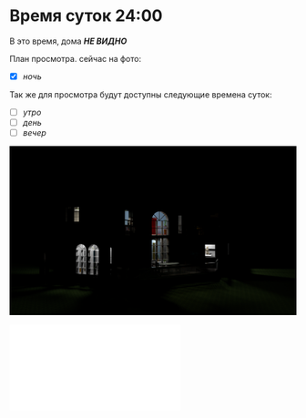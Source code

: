 # Время суток 24:00
В это время, дома **_НЕ ВИДНО_**

План просмотра.
сейчас на фото:
- [x] _ночь_

Так же для просмотра будут доступны следующие времена суток: 
- [ ] _утро_
- [ ] _день_
- [ ] _вечер_

![](img/house_03.png)

![вернуться](README.md)